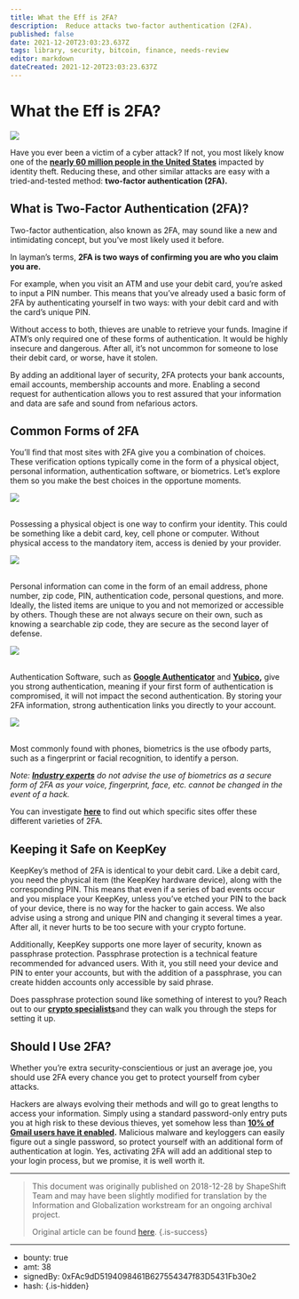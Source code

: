 ```yaml
---
title: What the Eff is 2FA?
description:  Reduce attacks two-factor authentication (2FA).
published: false
date: 2021-12-20T23:03:23.637Z
tags: library, security, bitcoin, finance, needs-review
editor: markdown
dateCreated: 2021-12-20T23:03:23.637Z
---
```


# What the Eff is 2FA?

![](https://assets.website-files.com/5e9a09610b7dce71f87f7f17/5e9fed295c060380632a25d9_Image%201%20(2).png)

Have you ever been a victim of a cyber attack? If not, you most likely know one of the [**nearly 60 million people in the United States**](https://us.norton.com/internetsecurity-emerging-threats-10-facts-about-todays-cybersecurity-landscape-that-you-should-know.html) impacted by identity theft. Reducing these, and other similar attacks are easy with a tried-and-tested method: **two-factor authentication (2FA).**<br/>

## What is Two-Factor Authentication (2FA)?

Two-factor authentication, also known as 2FA, may sound like a new and intimidating concept, but you’ve most likely used it before.

In layman’s terms, **2FA is two ways of confirming you are who you claim you are.**

For example, when you visit an ATM and use your debit card, you’re asked to input a PIN number. This means that you’ve already used a basic form of 2FA by authenticating yourself in two ways: with your debit card and with the card’s unique PIN.

Without access to both, thieves are unable to retrieve your funds. Imagine if ATM’s only required one of these forms of authentication. It would be highly insecure and dangerous. After all, it’s not uncommon for someone to lose their debit card, or worse, have it stolen.

By adding an additional layer of security, 2FA protects your bank accounts, email accounts, membership accounts and more. Enabling a second request for authentication allows you to rest assured that your information and data are safe and sound from nefarious actors.<br/> 

## Common Forms of 2FA

You’ll find that most sites with 2FA give you a combination of choices. These verification options typically come in the form of a physical object, personal information, authentication software, or biometrics. Let’s explore them so you make the best choices in the opportune moments.<br/> 

![](https://assets.website-files.com/5e9a09610b7dce71f87f7f17/5e9fedd0a674bf7dd1f8531d_1*NlXINB4fN2cJIh_VxFe2og.png)

<br/>Possessing a physical object is one way to confirm your identity. This could be something like a debit card, key, cell phone or computer. Without physical access to the mandatory item, access is denied by your provider.<br/> 

![](https://assets.website-files.com/5e9a09610b7dce71f87f7f17/5e9fedb1a674bf4acaf849fd_1*93NzfDosr_o5wIg-BvWWpg.png)

<br/>Personal information can come in the form of an email address, phone number, zip code, PIN, authentication code, personal questions, and more. Ideally, the listed items are unique to you and not memorized or accessible by others. Though these are not always secure on their own, such as knowing a searchable zip code, they are secure as the second layer of defense.<br/> 

![](https://assets.website-files.com/5e9a09610b7dce71f87f7f17/5e9fedb133a17bbd1bb332f8_1*CEAGUqvY5MRbxmUdR8JumQ.png)

<br/>Authentication Software, such as [**Google Authenticator**](https://play.google.com/store/apps/details?id=com.google.android.apps.authenticator2&hl=en_US) and [**Yubico**](https://www.yubico.com/products/yubikey-hardware/?gclid=EAIaIQobChMIrrL_vfms3wIViD9pCh27GwNJEAAYASAAEgIUEfD_BwE)**,** give you strong authentication, meaning if your first form of authentication is compromised, it will not impact the second authentication. By storing your 2FA information, strong authentication links you directly to your account.<br/> 

![](https://assets.website-files.com/5e9a09610b7dce71f87f7f17/5e9fedb1efc62b079aca9f0f_1*NxZjOAPTaX4OcBQxw4wxGA.png)

<br/>Most commonly found with phones, biometrics is the use ofbody parts, such as a fingerprint or facial recognition, to identify a person.

*Note:* [***Industry experts***](https://economia.icaew.com/tech-hub/why-biometric-security-may-not-be-as-safe-as-you-think) *do not advise the use of biometrics as a secure form of 2FA as your voice, fingerprint, face, etc. cannot be changed in the event of a hack.*

You can investigate [**here**](https://twofactorauth.org/) to find out which specific sites offer these different varieties of 2FA.<br/> 

## Keeping it Safe on KeepKey

KeepKey’s method of 2FA is identical to your debit card. Like a debit card, you need the physical item (the KeepKey hardware device), along with the corresponding PIN. This means that even if a series of bad events occur and you misplace your KeepKey, unless you’ve etched your PIN to the back of your device, there is no way for the hacker to gain access. We also advise using a strong and unique PIN and changing it several times a year. After all, it never hurts to be too secure with your crypto fortune.

Additionally, KeepKey supports one more layer of security, known as passphrase protection. Passphrase protection is a technical feature recommended for advanced users. With it, you still need your device and PIN to enter your accounts, but with the addition of a passphrase, you can create hidden accounts only accessible by said phrase.

Does passphrase protection sound like something of interest to you? Reach out to our [**crypto specialists**](https://keepkey.zendesk.com/hc/en-us)and they can walk you through the steps for setting it up.<br/> 

## Should I Use 2FA?

Whether you’re extra security-conscientious or just an average joe, you should use 2FA every chance you get to protect yourself from cyber attacks.

Hackers are always evolving their methods and will go to great lengths to access your information. Simply using a standard password-only entry puts you at high risk to these devious thieves, yet somehow less than [**10% of Gmail users have it enabled**](https://www.theverge.com/2018/1/23/16922500/gmail-users-two-factor-authentication-google)**.** Malicious malware and keyloggers can easily figure out a single password, so protect yourself with an additional form of authentication at login. Yes, activating 2FA will add an additional step to your login process, but we promise, it is well worth it.

---

> This document was originally published on 2018-12-28 by ShapeShift Team and may have been slightly modified for translation by the Information and Globalization workstream for an ongoing archival project.
>
> Original article can be found [here](https://shapeshift.com/library/what-the-eff-is-2fa).
{.is-success}

---

- bounty: true
- amt: 38
- signedBy: 0xFAc9dD5194098461B627554347f83D5431Fb30e2
- hash: 
{.is-hidden}